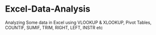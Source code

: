 # Excel-Data-Analysis
Analyzing Some data in Excel using VLOOKUP &amp; XLOOKUP, Pivot Tables, COUNTIF, SUMIF, TRIM, RIGHT, LEFT, INSTR etc
